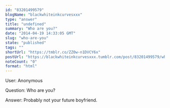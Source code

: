 ```yaml
---
id: "83201499579"
blogName: "blackwhiteinkcurvesxxx"
type: "answer"
title: "undefined"
summary: "Who are you?"
date: "2014-04-19 14:33:05 GMT"
slug: "who-are-you"
state: "published"
tags: ""
shortUrl: "https://tmblr.co/ZZ0w-n1DVCY6x"
postUrl: "https://blackwhiteinkcurvesxxx.tumblr.com/post/83201499579/who-are-you"
noteCount: "0"
format: "html"
---
```


User: Anonymous

Question: Who are you?

Answer: Probably not your future boyfriend.

